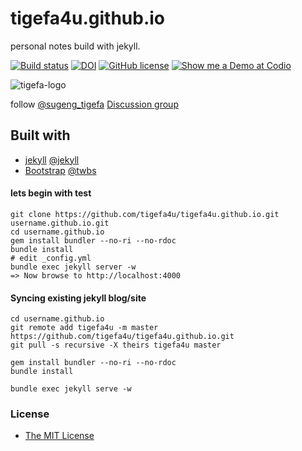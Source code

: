 # tigefa4u.github.io

personal notes build with jekyll.

[![Build status](https://ci.appveyor.com/api/projects/status/rxb5xenbleq49v7s?svg=true)](https://ci.appveyor.com/project/tigefa4u/tigefa4u-github-io)
[![DOI](https://zenodo.org/badge/20320/tigefa4u/tigefa4u.github.io.svg)](https://zenodo.org/badge/latestdoi/20320/tigefa4u/tigefa4u.github.io)
[![GitHub license](https://img.shields.io/badge/license-MIT-blue.svg?style=flat-square)](https://raw.githubusercontent.com/tigefa4u/tigefa4u.github.io/master/LICENSE)
[![Show me a Demo at Codio](https://codio-public.s3.amazonaws.com/sharing/open-in-ide.png)](https://codio.com/tigefa/tigefa4u)

![tigefa-logo](http://res.cloudinary.com/wvm/image/upload/v1389035830/tigefa_rbe6f7.png)

follow [@sugeng_tigefa](http://twitter.com/sugeng_tigefa) [Discussion group](http://groups.google.com/group/tigefa)


## Built with

- [jekyll](http://jekyllrb.com) [@jekyll](https://github.com/jekyll)
- [Bootstrap](http://getbootstrap.com) [@twbs](https://github.com/twbs)

#### lets begin with test

```shell
git clone https://github.com/tigefa4u/tigefa4u.github.io.git username.github.io.git
cd username.github.io
gem install bundler --no-ri --no-rdoc
bundle install
# edit _config.yml
bundle exec jekyll server -w
=> Now browse to http://localhost:4000
```

#### Syncing existing jekyll blog/site

```
cd username.github.io
git remote add tigefa4u -m master https://github.com/tigefa4u/tigefa4u.github.io.git
git pull -s recursive -X theirs tigefa4u master

gem install bundler --no-ri --no-rdoc
bundle install

bundle exec jekyll serve -w
```

### License

- [The MIT License](https://github.com/tigefa4u/tigefa4u.github.io/blob/master/LICENSE)